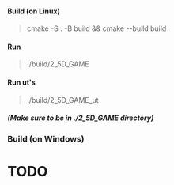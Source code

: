 #### Build (on Linux)
>cmake -S . -B build && cmake --build build
#### Run
>./build/2_5D_GAME
#### Run ut's
>./build/2_5D_GAME_ut
##### (Make sure to be in ./2_5D_GAME directory)


### Build (on Windows)
# TODO